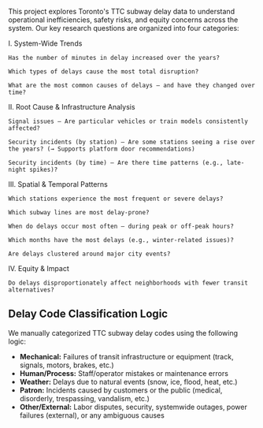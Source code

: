 This project explores Toronto's TTC subway delay data to understand operational inefficiencies, safety risks, and equity concerns across the system. Our key research questions are organized into four categories:

I. System-Wide Trends

    Has the number of minutes in delay increased over the years?

    Which types of delays cause the most total disruption?

    What are the most common causes of delays — and have they changed over time?

II. Root Cause & Infrastructure Analysis

    Signal issues — Are particular vehicles or train models consistently affected?

    Security incidents (by station) — Are some stations seeing a rise over the years? (→ Supports platform door recommendations)

    Security incidents (by time) — Are there time patterns (e.g., late-night spikes)?

III. Spatial & Temporal Patterns

    Which stations experience the most frequent or severe delays?

    Which subway lines are most delay-prone?

    When do delays occur most often — during peak or off-peak hours?

    Which months have the most delays (e.g., winter-related issues)?

    Are delays clustered around major city events?

IV. Equity & Impact

    Do delays disproportionately affect neighborhoods with fewer transit alternatives?

## Delay Code Classification Logic

We manually categorized TTC subway delay codes using the following logic:

- **Mechanical:** Failures of transit infrastructure or equipment (track, signals, motors, brakes, etc.)
- **Human/Process:** Staff/operator mistakes or maintenance errors
- **Weather:** Delays due to natural events (snow, ice, flood, heat, etc.)
- **Patron:** Incidents caused by customers or the public (medical, disorderly, trespassing, vandalism, etc.)
- **Other/External:** Labor disputes, security, systemwide outages, power failures (external), or any ambiguous causes